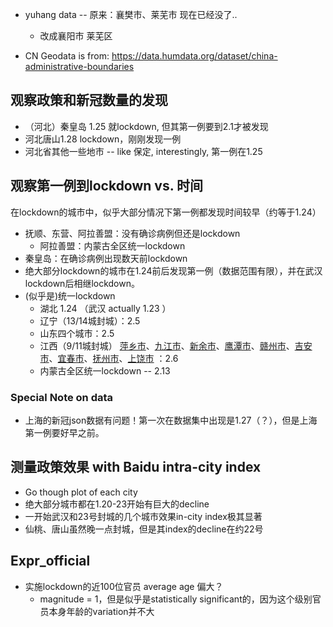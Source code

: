 * yuhang data -- 原来：襄樊市、莱芜市 现在已经没了..
  * 改成襄阳市 莱芜区

* CN Geodata is from: https://data.humdata.org/dataset/china-administrative-boundaries





## 观察政策和新冠数量的发现

* （河北）秦皇岛 1.25 就lockdown, 但其第一例要到2.1才被发现
* 河北唐山1.28 lockdown，刚刚发现一例
* 河北省其他一些地市 -- like 保定, interestingly, 第一例在1.25



## 观察第一例到lockdown vs. 时间

在lockdown的城市中，似乎大部分情况下第一例都发现时间较早（约等于1.24）

* 抚顺、东营、阿拉善盟：没有确诊病例但还是lockdown
  * 阿拉善盟：内蒙古全区统一lockdown
* 秦皇岛：在确诊病例出现数天前lockdown
* 绝大部分lockdown的城市在1.24前后发现第一例（数据范围有限），并在武汉lockdown后相继lockdown。
* (似乎是)统一lockdown
  * 湖北 1.24 （武汉 actually 1.23 ）
  * 辽宁（13/14城封城）：2.5
  * 山东四个城市：2.5
  * 江西（9/11城封城） [萍乡市](https://zh.wikipedia.org/wiki/萍乡市)、[九江市](https://zh.wikipedia.org/wiki/九江市)、[新余市](https://zh.wikipedia.org/wiki/新余市)、[鹰潭市](https://zh.wikipedia.org/wiki/鹰潭市)、[赣州市](https://zh.wikipedia.org/wiki/赣州市)、[吉安市](https://zh.wikipedia.org/wiki/吉安市)、[宜春市](https://zh.wikipedia.org/wiki/宜春市)、[抚州市](https://zh.wikipedia.org/wiki/抚州市)、[上饶市](https://zh.wikipedia.org/wiki/上饶市) ：2.6
  * 内蒙古全区统一lockdown -- 2.13

### Special Note on data

* 上海的新冠json数据有问题！第一次在数据集中出现是1.27（？），但是上海第一例要好早之前。



## 测量政策效果 with Baidu intra-city index

* Go though plot of each city
* 绝大部分城市都在1.20-23开始有巨大的decline 
* 一开始武汉和23号封城的几个城市效果in-city index极其显著
* 仙桃、唐山虽然晚一点封城，但是其index的decline在约22号



## Expr_official

* 实施lockdown的近100位官员 average age 偏大？
  * magnitude = 1，但是似乎是statistically significant的，因为这个级别官员本身年龄的variation并不大